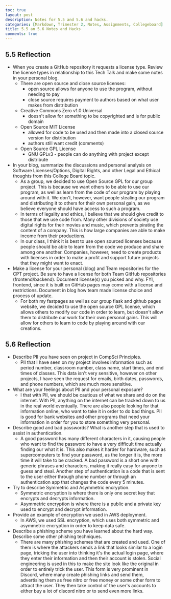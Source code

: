 ```yaml
---
toc: true
layout: post
description: Notes for 5.5 and 5.6 and hacks.
categories: [Markdown, Trimester 2, Notes, Assignments, Collegeboard]
title: 5.5 an 5.6 Notes and Hacks
comments: true
---
```


## 5.5 Reflection
- When you create a GitHub repository it requests a license type. Review the license types in relationship to this Tech Talk and make some notes in your personal blog.
  - There are open source and close source licenses:
    - open source allows for anyone to use the program, without needing to pay
    - close source requires payment to authors based on what user makes from distribution
  - Creative Commons Zero v1.0 Universal
    - doesn't allow for something to be copyrighted and is for public domain
  - Open Source MIT License
    - allowed for code to be used and then made into a closed source version for distribution
    - authors still want credit (comments)
  - Open Source GPL License
    - GNU GPLv3 - people can do anything with project except distribute
- In your blog, summarize the discussions and personal analysis on Software Licenses/Options, Digital Rights, and other Legal and Ethical thoughts from this College Board topic.
  - As a group, we decided to use Open Source GPL for our group project. This is because we want others to be able to use our program, as well as learn from the code of our program by playing around with it. We don't, however, want people stealing our program and distributing it to others for their own personal gain, as we believe everyone should have access to such a program.
  - In terms of legality and ethics, I believe that we should give credit to those that we use code from. Many other divisions of society use digital rights for their movies and music, which prevents pirating the content of a company. This is how large companies are able to make income from their productions.
  - In our class, I think it is best to use open sourced licenses because people should be able to learn from the code we produce and share among one another. Companies, however, need to create products with licenses in order to make a profit and support future projects that they might want to enact.
- Make a license for your personal (blog) and Team repositories for the CPT project. Be sure to have a license for both Team GitHub repositories (frontend/backend). Document license(s) you picked and why. FYI, frontend, since it is built on GitHub pages may come with a license and restrictions. Document in blog how team made license choice and process of update.
  - For both my fastpages as well as our group flask and github pages website, we decided to use the open source GPL license, which allows others to modify our code in order to learn, but doesn't allow them to distribute our work for their own personal gains. This will allow for others to learn to code by playing around with our creations.

## 5.6 Reflection
- Describe PII you have seen on project in CompSci Principles.
  - PII that I have seen on my project involves information such as period number, classroom number, class name, start times, and end times of classes. This data isn't very sensitive, however on other projects, I have seen the request for emails, birth dates, passwords, and phone numbers, which are much more sensitive.
- What are your feelings about PII and your personal exposure?
  - I that with PII, we should be cautious of what we share and do on the internet. With PII, anything on the internet can be tracked down to us in the real world eventually. There are also people looking for that information online, who want to take it in order to do bad things. PII is good for bank websites and other programs that need your information in order for you to store something very personal.
- Describe good and bad passwords? What is another step that is used to assist in authentication.
  - A good password has many different characters in it, causing people who want to find the password to have a very difficult time actually finding our what it is. This also makes it harder for hardware, such as supercomputers to find your password, as the longer it is, the more time it will take to be cracked. A bad password is a short one with generic phrases and characters, making it really easy for anyone to guess and steal. Another step of authentication is a code that is sent to the user either through phone number or through an authentication app that changes the code every 5 minutes.
- Try to describe Symmetric and Asymmetric encryption.
  - Symmetric encryption is where there is only one secret key that encrypts and decrypts information.
  - Asymmetric encryption is where there is a public and a private key used to encrypt and decrypt information. 
- Provide an example of encryption we used in AWS deployment.
  - In AWS, we used SSL encryption, which uses both symmetric and asymmetric encryption in order to keep data safe.
- Describe a phishing scheme you have learned about the hard way. Describe some other phishing techniques.
  - There are many phishing schemes that are created and used. One of them is where the attackers sends a link that looks similar to a login page, tricking the user into thinking it's the actual login page, where they enter their information and then their account is stolen. Social engineering is used in this to make the site look like the original in order to entirely trick the user. This form is very prominent in Discord, where many create phishing links and send them, advertising them as free nitro or free money or some other form to attract the user. They then take control of the user's accounts to either buy a lot of discord nitro or to send even more links.